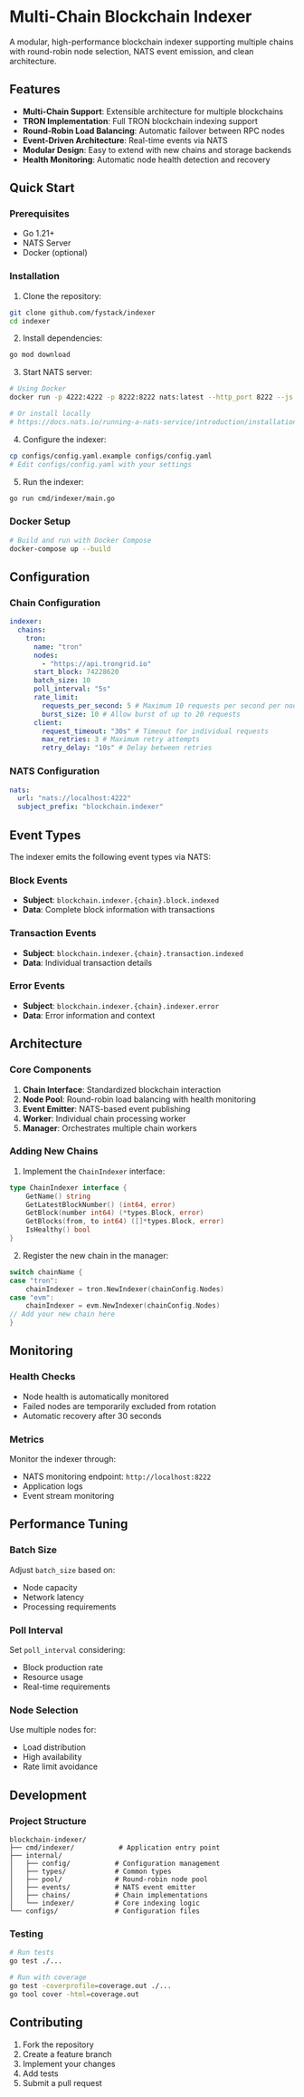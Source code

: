 # Multi-Chain Blockchain Indexer

A modular, high-performance blockchain indexer supporting multiple chains with round-robin node selection, NATS event emission, and clean architecture.

## Features

- **Multi-Chain Support**: Extensible architecture for multiple blockchains
- **TRON Implementation**: Full TRON blockchain indexing support
- **Round-Robin Load Balancing**: Automatic failover between RPC nodes
- **Event-Driven Architecture**: Real-time events via NATS
- **Modular Design**: Easy to extend with new chains and storage backends
- **Health Monitoring**: Automatic node health detection and recovery

## Quick Start

### Prerequisites

- Go 1.21+
- NATS Server
- Docker (optional)

### Installation

1. Clone the repository:

```bash
git clone github.com/fystack/indexer
cd indexer
```

2. Install dependencies:

```bash
go mod download
```

3. Start NATS server:

```bash
# Using Docker
docker run -p 4222:4222 -p 8222:8222 nats:latest --http_port 8222 --js

# Or install locally
# https://docs.nats.io/running-a-nats-service/introduction/installation
```

4. Configure the indexer:

```bash
cp configs/config.yaml.example configs/config.yaml
# Edit configs/config.yaml with your settings
```

5. Run the indexer:

```bash
go run cmd/indexer/main.go
```

### Docker Setup

```bash
# Build and run with Docker Compose
docker-compose up --build
```

## Configuration

### Chain Configuration

```yaml
indexer:
  chains:
    tron:
      name: "tron"
      nodes:
        - "https://api.trongrid.io"
      start_block: 74228620
      batch_size: 10
      poll_interval: "5s"
      rate_limit:
        requests_per_second: 5 # Maximum 10 requests per second per node
        burst_size: 10 # Allow burst of up to 20 requests
      client:
        request_timeout: "30s" # Timeout for individual requests
        max_retries: 3 # Maximum retry attempts
        retry_delay: "10s" # Delay between retries
```

### NATS Configuration

```yaml
nats:
  url: "nats://localhost:4222"
  subject_prefix: "blockchain.indexer"
```

## Event Types

The indexer emits the following event types via NATS:

### Block Events

- **Subject**: `blockchain.indexer.{chain}.block.indexed`
- **Data**: Complete block information with transactions

### Transaction Events

- **Subject**: `blockchain.indexer.{chain}.transaction.indexed`
- **Data**: Individual transaction details

### Error Events

- **Subject**: `blockchain.indexer.{chain}.indexer.error`
- **Data**: Error information and context

## Architecture

### Core Components

1. **Chain Interface**: Standardized blockchain interaction
2. **Node Pool**: Round-robin load balancing with health monitoring
3. **Event Emitter**: NATS-based event publishing
4. **Worker**: Individual chain processing worker
5. **Manager**: Orchestrates multiple chain workers

### Adding New Chains

1. Implement the `ChainIndexer` interface:

```go
type ChainIndexer interface {
    GetName() string
    GetLatestBlockNumber() (int64, error)
    GetBlock(number int64) (*types.Block, error)
    GetBlocks(from, to int64) ([]*types.Block, error)
    IsHealthy() bool
}
```

2. Register the new chain in the manager:

```go
switch chainName {
case "tron":
    chainIndexer = tron.NewIndexer(chainConfig.Nodes)
case "evm":
    chainIndexer = evm.NewIndexer(chainConfig.Nodes)
// Add your new chain here
}
```

## Monitoring

### Health Checks

- Node health is automatically monitored
- Failed nodes are temporarily excluded from rotation
- Automatic recovery after 30 seconds

### Metrics

Monitor the indexer through:

- NATS monitoring endpoint: `http://localhost:8222`
- Application logs
- Event stream monitoring

## Performance Tuning

### Batch Size

Adjust `batch_size` based on:

- Node capacity
- Network latency
- Processing requirements

### Poll Interval

Set `poll_interval` considering:

- Block production rate
- Resource usage
- Real-time requirements

### Node Selection

Use multiple nodes for:

- Load distribution
- High availability
- Rate limit avoidance

## Development

### Project Structure

```
blockchain-indexer/
├── cmd/indexer/           # Application entry point
├── internal/
│   ├── config/           # Configuration management
│   ├── types/            # Common types
│   ├── pool/             # Round-robin node pool
│   ├── events/           # NATS event emitter
│   ├── chains/           # Chain implementations
│   └── indexer/          # Core indexing logic
└── configs/              # Configuration files
```

### Testing

```bash
# Run tests
go test ./...

# Run with coverage
go test -coverprofile=coverage.out ./...
go tool cover -html=coverage.out
```

## Contributing

1. Fork the repository
2. Create a feature branch
3. Implement your changes
4. Add tests
5. Submit a pull request
